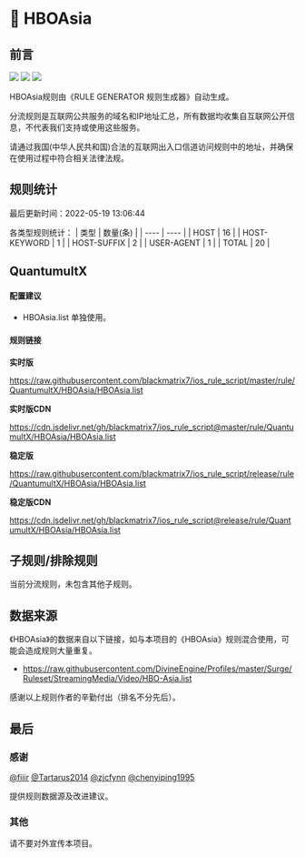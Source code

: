 # 🧸 HBOAsia

## 前言

![](https://shields.io/badge/-移除重复规则-ff69b4) ![](https://shields.io/badge/-DOMAIN与DOMAIN--SUFFIX合并-green) ![](https://shields.io/badge/-IP--CIDR(6)合并-blueviolet) 

HBOAsia规则由《RULE GENERATOR 规则生成器》自动生成。

分流规则是互联网公共服务的域名和IP地址汇总，所有数据均收集自互联网公开信息，不代表我们支持或使用这些服务。

请通过我国(中华人民共和国)合法的互联网出入口信道访问规则中的地址，并确保在使用过程中符合相关法律法规。

## 规则统计

最后更新时间：2022-05-19 13:06:44

各类型规则统计：
| 类型 | 数量(条)  | 
| ---- | ----  |
| HOST | 16  | 
| HOST-KEYWORD | 1  | 
| HOST-SUFFIX | 2  | 
| USER-AGENT | 1  | 
| TOTAL | 20  | 


## QuantumultX 

#### 配置建议
- HBOAsia.list 单独使用。

#### 规则链接
**实时版**

https://raw.githubusercontent.com/blackmatrix7/ios_rule_script/master/rule/QuantumultX/HBOAsia/HBOAsia.list

**实时版CDN**

https://cdn.jsdelivr.net/gh/blackmatrix7/ios_rule_script@master/rule/QuantumultX/HBOAsia/HBOAsia.list

**稳定版**

https://raw.githubusercontent.com/blackmatrix7/ios_rule_script/release/rule/QuantumultX/HBOAsia/HBOAsia.list

**稳定版CDN**

https://cdn.jsdelivr.net/gh/blackmatrix7/ios_rule_script@release/rule/QuantumultX/HBOAsia/HBOAsia.list

## 子规则/排除规则


当前分流规则，未包含其他子规则。

## 数据来源

《HBOAsia》的数据来自以下链接，如与本项目的《HBOAsia》规则混合使用，可能会造成规则大量重复。

- https://raw.githubusercontent.com/DivineEngine/Profiles/master/Surge/Ruleset/StreamingMedia/Video/HBO-Asia.list


感谢以上规则作者的辛勤付出（排名不分先后）。

## 最后

### 感谢

[@fiiir](https://github.com/fiiir) [@Tartarus2014](https://github.com/Tartarus2014) [@zjcfynn](https://github.com/zjcfynn) [@chenyiping1995](https://github.com/chenyiping1995) 

提供规则数据源及改进建议。

### 其他

请不要对外宣传本项目。